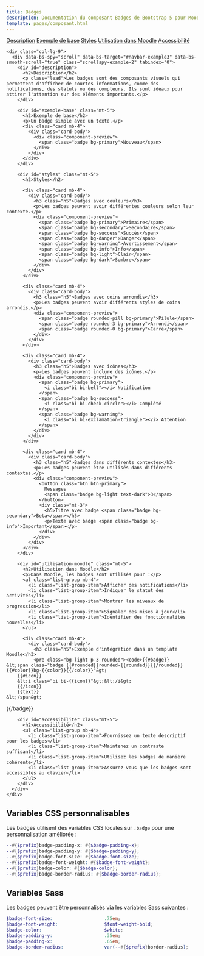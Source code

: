 ```yaml
---
title: Badges
description: Documentation du composant Badges de Bootstrap 5 pour Moodle
template: pages/composant.html
---
```


<div class="container py-4">
  <div class="row">
    <div class="col-lg-3">
      <nav id="navbar-example3" class="h-100 flex-column align-items-stretch pe-4 border-end">
        <nav class="nav nav-pills flex-column">
          <a class="nav-link" href="#description">Description</a>
          <a class="nav-link" href="#exemple-base">Exemple de base</a>
          <a class="nav-link" href="#styles">Styles</a>
          <a class="nav-link" href="#utilisation-moodle">Utilisation dans Moodle</a>
          <a class="nav-link" href="#accessibilite">Accessibilité</a>
        </nav>
      </nav>
    </div>

    <div class="col-lg-9">
      <div data-bs-spy="scroll" data-bs-target="#navbar-example3" data-bs-smooth-scroll="true" class="scrollspy-example-2" tabindex="0">
        <div id="description">
          <h2>Description</h2>
          <p class="lead">Les badges sont des composants visuels qui permettent d'afficher de courtes informations, comme des notifications, des statuts ou des compteurs. Ils sont idéaux pour attirer l'attention sur des éléments importants.</p>
        </div>

        <div id="exemple-base" class="mt-5">
          <h2>Exemple de base</h2>
          <p>Un badge simple avec un texte.</p>
          <div class="card mb-4">
            <div class="card-body">
              <div class="component-preview">
                <span class="badge bg-primary">Nouveau</span>
              </div>
            </div>
          </div>
        </div>

        <div id="styles" class="mt-5">
          <h2>Styles</h2>

          <div class="card mb-4">
            <div class="card-body">
              <h3 class="h5">Badges avec couleurs</h3>
              <p>Les badges peuvent avoir différentes couleurs selon leur contexte.</p>
              <div class="component-preview">
                <span class="badge bg-primary">Primaire</span>
                <span class="badge bg-secondary">Secondaire</span>
                <span class="badge bg-success">Succès</span>
                <span class="badge bg-danger">Danger</span>
                <span class="badge bg-warning">Avertissement</span>
                <span class="badge bg-info">Info</span>
                <span class="badge bg-light">Clair</span>
                <span class="badge bg-dark">Sombre</span>
              </div>
            </div>
          </div>

          <div class="card mb-4">
            <div class="card-body">
              <h3 class="h5">Badges avec coins arrondis</h3>
              <p>Les badges peuvent avoir différents styles de coins arrondis.</p>
              <div class="component-preview">
                <span class="badge rounded-pill bg-primary">Pilule</span>
                <span class="badge rounded-3 bg-primary">Arrondi</span>
                <span class="badge rounded-0 bg-primary">Carré</span>
              </div>
            </div>
          </div>

          <div class="card mb-4">
            <div class="card-body">
              <h3 class="h5">Badges avec icônes</h3>
              <p>Les badges peuvent inclure des icônes.</p>
              <div class="component-preview">
                <span class="badge bg-primary">
                  <i class="bi bi-bell"></i> Notification
                </span>
                <span class="badge bg-success">
                  <i class="bi bi-check-circle"></i> Complété
                </span>
                <span class="badge bg-warning">
                  <i class="bi bi-exclamation-triangle"></i> Attention
                </span>
              </div>
            </div>
          </div>

          <div class="card mb-4">
            <div class="card-body">
              <h3 class="h5">Badges dans différents contextes</h3>
              <p>Les badges peuvent être utilisés dans différents contextes.</p>
              <div class="component-preview">
                <button class="btn btn-primary">
                  Messages
                  <span class="badge bg-light text-dark">3</span>
                </button>
                <div class="mt-3">
                  <h5>Titre avec badge <span class="badge bg-secondary">Beta</span></h5>
                  <p>Texte avec badge <span class="badge bg-info">Important</span></p>
                </div>
              </div>
            </div>
          </div>
        </div>

        <div id="utilisation-moodle" class="mt-5">
          <h2>Utilisation dans Moodle</h2>
          <p>Dans Moodle, les badges sont utilisés pour :</p>
          <ul class="list-group mb-4">
            <li class="list-group-item">Afficher des notifications</li>
            <li class="list-group-item">Indiquer le statut des activités</li>
            <li class="list-group-item">Montrer les niveaux de progression</li>
            <li class="list-group-item">Signaler des mises à jour</li>
            <li class="list-group-item">Identifier des fonctionnalités nouvelles</li>
          </ul>

          <div class="card mb-4">
            <div class="card-body">
              <h3 class="h5">Exemple d'intégration dans un template Moodle</h3>
              <pre class="bg-light p-3 rounded"><code>{{#badge}}
    &lt;span class="badge {{#rounded}}rounded-{{rounded}}{{/rounded}} {{#color}}bg-{{color}}{{/color}}"&gt;
        {{#icon}}
        &lt;i class="bi bi-{{icon}}"&gt;&lt;/i&gt;
        {{/icon}}
        {{text}}
    &lt;/span&gt;
{{/badge}}</code></pre>
            </div>
          </div>
        </div>

        <div id="accessibilite" class="mt-5">
          <h2>Accessibilité</h2>
          <ul class="list-group mb-4">
            <li class="list-group-item">Fournissez un texte descriptif pour les badges</li>
            <li class="list-group-item">Maintenez un contraste suffisant</li>
            <li class="list-group-item">Utilisez les badges de manière cohérente</li>
            <li class="list-group-item">Assurez-vous que les badges sont accessibles au clavier</li>
          </ul>
        </div>
      </div>
    </div>
  </div>
</div>

## Variables CSS personnalisables

Les badges utilisent des variables CSS locales sur `.badge` pour une personnalisation améliorée :

```scss
--#{$prefix}badge-padding-x: #{$badge-padding-x};
--#{$prefix}badge-padding-y: #{$badge-padding-y};
--#{$prefix}badge-font-size: #{$badge-font-size};
--#{$prefix}badge-font-weight: #{$badge-font-weight};
--#{$prefix}badge-color: #{$badge-color};
--#{$prefix}badge-border-radius: #{$badge-border-radius};
```

## Variables Sass

Les badges peuvent être personnalisés via les variables Sass suivantes :

```scss
$badge-font-size:                   .75em;
$badge-font-weight:                 $font-weight-bold;
$badge-color:                       $white;
$badge-padding-y:                   .35em;
$badge-padding-x:                   .65em;
$badge-border-radius:               var(--#{$prefix}border-radius);
```